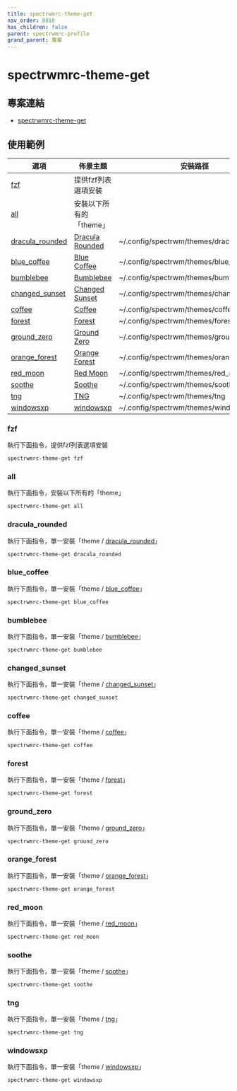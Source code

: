 ```yaml
---
title: spectrwmrc-theme-get
nav_order: 8010
has_children: false
parent: spectrwmrc-profile
grand_parent: 專案
---
```


# spectrwmrc-theme-get


## 專案連結

* [spectrwmrc-theme-get](https://github.com/samwhelp/note-about-spectrwm/tree/gh-pages/_demo/project/spectrwmrc-profile/spectrwmrc-theme-get)


## 使用範例

| 選項 | 佈景主題 | 安裝路徑 |
| --- | --- | --- |
| [fzf](#fzf) | 提供fzf列表選項安裝 | |
| [all](#all) | 安裝以下所有的「theme」| |
| [dracula_rounded](#dracula_rounded) | [Dracula Rounded](https://github.com/AethanFoot/spectrwm-theme-dracula-rounded/) | ~/.config/spectrwm/themes/dracula_rounded |
| [blue_coffee](#blue_coffee) | [Blue Coffee](https://github.com/Qwart376/Blue-Coffee/) | ~/.config/spectrwm/themes/blue_coffee |
| [bumblebee](#bumblebee) | [Bumblebee](https://github.com/mfdorst/spectrwm-bumblebee) | ~/.config/spectrwm/themes/bumblebee |
| [changed_sunset](#changed_sunset) | [Changed Sunset](https://github.com/Syudagye/changed-sunset/) | ~/.config/spectrwm/themes/changed_sunset |
| [coffee](#coffee) | [Coffee](https://github.com/lex148/spectrwm-coffee/) | ~/.config/spectrwm/themes/coffee |
| [forest](#forest) | [Forest](https://github.com/lex148/forest/) | ~/.config/spectrwm/themes/forest |
| [ground_zero](#ground_zero) | [Ground Zero](https://github.com/Qwart376/Ground-Zero/) | ~/.config/spectrwm/themes/ground_zero |
| [orange_forest](#orange_forest) | [Orange Forest](https://github.com/PVautour/spectrwm-theme-orange-forest/) | ~/.config/spectrwm/themes/orange_forest |
| [red_moon](#red_moon) | [Red Moon](https://github.com/Qwart376/Red-Moon/) | ~/.config/spectrwm/themes/red_moon |
| [soothe](#soothe) | [Soothe](https://github.com/b4skyx/spectrwm-soothe/) | ~/.config/spectrwm/themes/soothe |
| [tng](#tng) | [TNG](https://github.com/lex148/spectrwm-tng/) | ~/.config/spectrwm/themes/tng |
| [windowsxp](#windowsxp) | [windowsxp](https://github.com/lex148/spectrwm-windowsxp/) | ~/.config/spectrwm/themes/windowsxp |


### fzf

執行下面指令，提供fzf列表選項安裝

``` sh
spectrwmrc-theme-get fzf
```

### all

執行下面指令，安裝以下所有的「theme」

``` sh
spectrwmrc-theme-get all
```

### dracula_rounded

執行下面指令，單一安裝「theme / [dracula_rounded](https://github.com/AethanFoot/spectrwm-theme-dracula-rounded/)」

``` sh
spectrwmrc-theme-get dracula_rounded
```

### blue_coffee

執行下面指令，單一安裝「theme / [blue_coffee](https://github.com/Qwart376/Blue-Coffee/)」

``` sh
spectrwmrc-theme-get blue_coffee
```

### bumblebee

執行下面指令，單一安裝「theme / [bumblebee](https://github.com/mfdorst/spectrwm-bumblebee)」

``` sh
spectrwmrc-theme-get bumblebee
```

### changed_sunset

執行下面指令，單一安裝「theme / [changed_sunset](https://github.com/Syudagye/changed-sunset/)」

``` sh
spectrwmrc-theme-get changed_sunset
```

### coffee

執行下面指令，單一安裝「theme / [coffee](https://github.com/lex148/spectrwm-coffee/)」

``` sh
spectrwmrc-theme-get coffee
```

### forest

執行下面指令，單一安裝「theme / [forest](https://github.com/lex148/forest/)」

``` sh
spectrwmrc-theme-get forest
```

### ground_zero

執行下面指令，單一安裝「theme / [ground_zero](https://github.com/Qwart376/Ground-Zero/)」

``` sh
spectrwmrc-theme-get ground_zero
```

### orange_forest

執行下面指令，單一安裝「theme / [orange_forest](https://github.com/PVautour/spectrwm-theme-orange-forest/)」

``` sh
spectrwmrc-theme-get orange_forest
```

### red_moon

執行下面指令，單一安裝「theme / [red_moon](https://github.com/Qwart376/Red-Moon/)」

``` sh
spectrwmrc-theme-get red_moon
```

### soothe

執行下面指令，單一安裝「theme / [soothe](https://github.com/b4skyx/spectrwm-soothe/)」

``` sh
spectrwmrc-theme-get soothe
```

### tng

執行下面指令，單一安裝「theme / [tng](https://github.com/lex148/spectrwm-tng/)」

``` sh
spectrwmrc-theme-get tng
```

### windowsxp

執行下面指令，單一安裝「theme / [windowsxp](ttps://github.com/lex148/spectrwm-windowsxp/)」

``` sh
spectrwmrc-theme-get windowsxp
```
